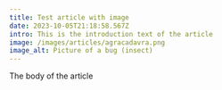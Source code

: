 ```yaml
---
title: Test article with image
date: 2023-10-05T21:18:58.567Z
intro: This is the introduction text of the article
image: /images/articles/agracadavra.png
image_alt: Picture of a bug (insect)
---
```

T﻿he body of the article
